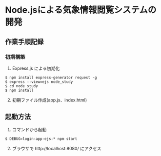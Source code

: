 # Node.jsによる気象情報閲覧システムの開発

## 作業手順記録

### 初期構築
1. Express.js による初期化
~~~
$ npm install express-generator request -g
$ express --view=ejs node_study
$ cd node_study
$ npm install
~~~

2. 初期ファイル作成(app.js、index.html)


## 起動方法
1. コマンドから起動
~~~
$ DEBUG=login-app-ejs:* npm start
~~~

2. ブラウザで http://localhost:8080/ にアクセス
